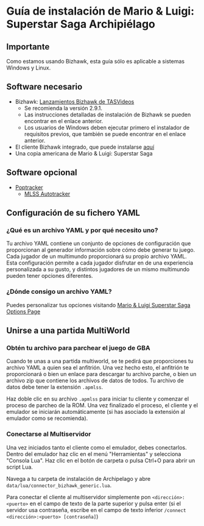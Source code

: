 # Guía de instalación de Mario & Luigi: Superstar Saga Archipiélago

## Importante

Como estamos usando Bizhawk, esta guía sólo es aplicable a sistemas Windows y Linux.

## Software necesario

- Bizhawk: [Lanzamientos Bizhawk de TASVideos](https://tasvideos.org/BizHawk/ReleaseHistory)
  - Se recomienda la versión 2.9.1.
  - Las instrucciones detalladas de instalación de Bizhawk se pueden encontrar en el enlace anterior.
  - Los usuarios de Windows deben ejecutar primero el instalador de requisitos previos, que también se puede encontrar en el enlace anterior.
- El cliente Bizhawk integrado, que puede instalarse [aquí](https://github.com/ArchipelagoMW/Archipelago/releases)
- Una copia americana de Mario & Luigi: Superstar Saga

## Software opcional

- [Poptracker](https://github.com/black-sliver/PopTracker/releases)
  - [MLSS Autotracker](https://github.com/seto10987/MLSS-PopTracker/releases)

## Configuración de su fichero YAML

### ¿Qué es un archivo YAML y por qué necesito uno?

Tu archivo YAML contiene un conjunto de opciones de configuración que proporcionan al generador información sobre cómo debe
generar tu juego. Cada jugador de un multimundo proporcionará su propio archivo YAML. Esta configuración permite a cada jugador disfrutar en
de una experiencia personalizada a su gusto, y distintos jugadores de un mismo multimundo pueden tener opciones diferentes.

### ¿Dónde consigo un archivo YAML?

Puedes personalizar tus opciones visitando 
[Mario & Luigi Superstar Saga Options Page](/games/Mario%20&%20Luigi%20Superstar%20Saga/player-options)

## Unirse a una partida MultiWorld

### Obtén tu archivo para parchear el juego de GBA

Cuando te unas a una partida multiworld, se te pedirá que proporciones tu archivo YAML a quien sea el anfitrión. Una vez hecho esto, el anfitrión te proporcionará o bien un enlace para descargar tu archivo parche, o bien un archivo zip que contiene los archivos de datos de todos. Tu archivo de datos debe tener la extensión `.apmlss`.

Haz doble clic en su archivo `.apmlss` para iniciar tu cliente y comenzar el proceso de parcheo de la ROM. Una vez finalizado el proceso, el cliente y el emulador se iniciarán automáticamente (si has asociado la extensión al emulador como se recomienda).

### Conectarse al Multiservidor

Una vez iniciados tanto el cliente como el emulador, debes conectarlos. Dentro del emulador haz clic en el menú "Herramientas" y selecciona "Consola Lua". Haz clic en el botón de carpeta o pulsa Ctrl+O para abrir un script Lua.

Navega a tu carpeta de instalación de Archipelago y abre `data/lua/connector_bizhawk_generic.lua`.

Para conectar el cliente al multiservidor simplemente pon `<dirección>:<puerto>` en el campo de texto de la parte superior y pulsa enter (si el servidor usa contraseña, escribe en el campo de texto inferior `/connect <dirección>:<puerto> [contraseña]`)